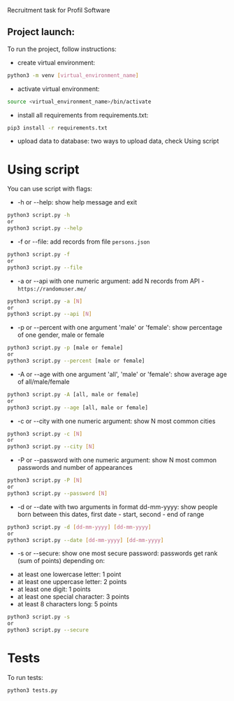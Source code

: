 Recruitment task for Profil Software

## Project launch:

To run the project, follow instructions:

* create virtual environment: 
```bash
python3 -m venv [virtual_environment_name]
```
* activate virtual environment:
```bash
source <virtual_environment_name>/bin/activate
```
* install all requirements from requirements.txt:
```bash
pip3 install -r requirements.txt
```
* upload data to database:
two ways to upload data, check Using script

# Using script

You can use script with flags:

* -h or --help: show help message and exit
```bash
python3 script.py -h 
or
python3 script.py --help
```
* -f or --file: add records from file ```persons.json```
```bash
python3 script.py -f
or
python3 script.py --file
```
* -a or --api with one numeric argument: add N records from API - ```https://randomuser.me/```
```bash
python3 script.py -a [N]
or
python3 script.py --api [N]
```
* -p or --percent with one argument 'male' or 'female': show percentage of one gender, male or female
```bash
python3 script.py -p [male or female]
or
python3 script.py --percent [male or female]
```
* -A or --age with one argument 'all', 'male' or 'female': show average age of all/male/female
```bash
python3 script.py -A [all, male or female]
or
python3 script.py --age [all, male or female]
```
* -c or --city with one numeric argument: show N most common cities
```bash
python3 script.py -c [N]
or
python3 script.py --city [N]
```
* -P or --password with one numeric argument: show N most common passwords and number of appearances
```bash
python3 script.py -P [N]
or
python3 script.py --password [N]
```
* -d or --date with two arguments in format dd-mm-yyyy: show people born between this dates, first date - start, second - end of range
```bash
python3 script.py -d [dd-mm-yyyy] [dd-mm-yyyy]
or
python3 script.py --date [dd-mm-yyyy] [dd-mm-yyyy]
```
* -s or --secure: show one most secure password: 
passwords get rank (sum of points) depending on:
- at least one lowercase letter: 1 point
- at least one uppercase letter: 2 points
- at least one digit: 1 points
- at least one special character: 3 points
- at least 8 characters long: 5 points
```bash
python3 script.py -s
or
python3 script.py --secure
```
# Tests

To run tests:

```bash
python3 tests.py
```
